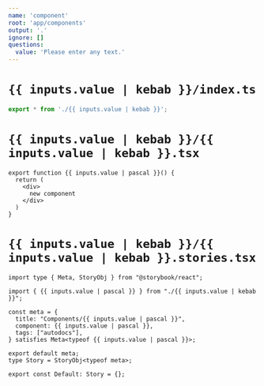 ```yaml
---
name: 'component'
root: 'app/components'
output: '.'
ignore: []
questions:
  value: 'Please enter any text.'
---
```


# `{{ inputs.value | kebab }}/index.ts`

```typescript
export * from './{{ inputs.value | kebab }}';
```

# `{{ inputs.value | kebab }}/{{ inputs.value | kebab }}.tsx`

```tsx
export function {{ inputs.value | pascal }}() {
  return (
    <div>
      new component    
    </div>
  )
}
```

# `{{ inputs.value | kebab }}/{{ inputs.value | kebab }}.stories.tsx`

```tsx
import type { Meta, StoryObj } from "@storybook/react";

import { {{ inputs.value | pascal }} } from "./{{ inputs.value | kebab }}";

const meta = {
  title: "Components/{{ inputs.value | pascal }}",
  component: {{ inputs.value | pascal }},
  tags: ["autodocs"],
} satisfies Meta<typeof {{ inputs.value | pascal }}>;

export default meta;
type Story = StoryObj<typeof meta>;

export const Default: Story = {};
```
